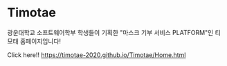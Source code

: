 # Timotae
광운대학교 소프트웨어학부 학생들이 기획한 "마스크 기부 서비스 PLATFORM"인 티모태 홈페이지입니다!

Click here!! https://timotae-2020.github.io/Timotae/Home.html
